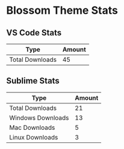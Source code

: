 # Blossom Theme Stats 
 
## VS Code Stats 
| Type            |   Amount |
|-----------------|----------|
| Total Downloads |       45 |
 
## Sublime Stats 
| Type              |   Amount |
|-------------------|----------|
| Total Downloads   |       21 |
| Windows Downloads |       13 |
| Mac Downloads     |        5 |
| Linux Downloads   |        3 |
